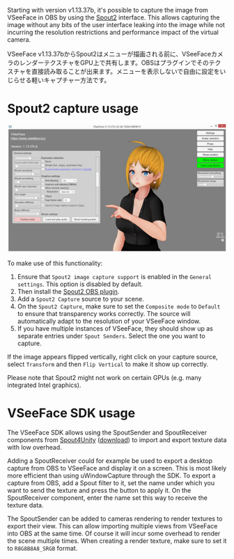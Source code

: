 Starting with version v1.13.37b, it's possible to capture the image from VSeeFace in OBS by using the [Spout2](https://spout.zeal.co/) interface. This allows capturing the image without any bits of the user interface leaking into the image while not incurring the resolution restrictions and performance impact of the virtual camera.

VSeeFace v1.13.37bからSpout2はメニューが描画される前に、VSeeFaceカメラのレンダーテクスチャをGPU上で共有します。OBSはプラグインでそのテクスチャを直接読み取ることが出来ます。メニューを表示しないで自由に設定をいじらせる軽いキャプチャー方法です。

# Spout2 capture usage

<img src="/assets/img/Spout2.png" alt="VSeeFace screenshot">

To make use of this functionality:

1) Ensure that `Spout2 image capture support` is enabled in the `General settings`. This option is disabled by default.
2) Then install the [Spout2 OBS plugin](https://github.com/Off-World-Live/obs-spout2-plugin/releases).
3) Add a `Spout2 Capture` source to your scene.
4) On the `Spout2 Capture`, make sure to set the `Composite mode` to `Default` to ensure that transparency works correctly. The source will automatically adapt to the resolution of your VSeeFace window.
5) If you have multiple instances of VSeeFace, they should show up as separate entries under `Spout Senders`. Select the one you want to capture.

If the image appears flipped vertically, right click on your capture source, select `Transform` and then `Flip Vertical` to make it show up correctly.

Please note that Spout2 might not work on certain GPUs (e.g. many integrated Intel graphics).

# VSeeFace SDK usage

The VSeeFace SDK allows using the SpoutSender and SpoutReceiver components from [Spout4Unity](https://github.com/sloopidoopi/Spout4Unity/tree/5cb448f30b807aa08d98269fef04d59547c201bd) ([download](https://github.com/sloopidoopi/Spout4Unity/archive/5cb448f30b807aa08d98269fef04d59547c201bd.zip)) to import and export texture data with low overhead.

Adding a SpoutReceiver could for example be used to export a desktop capture from OBS to VSeeFace and display it on a screen. This is most likely more efficient than using uWindowCapture through the SDK. To export a capture from OBS, add a Spout filter to it, set the name under which you want to send the texture and press the button to apply it. On the SpoutReceiver component, enter the name set this way to receive the texture data.

The SpoutSender can be added to cameras rendering to render textures to export their view. This can allow importing multiple views from VSeeFace into OBS at the same time. Of course it will incur some overhead to render the scene multiple times. When creating a render texture, make sure to set it to `R8G8B8A8_SRGB` format.
